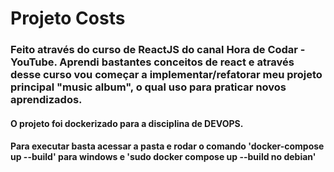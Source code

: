 # Projeto Costs 
### Feito através do curso de ReactJS do canal Hora de Codar - YouTube. Aprendi bastantes conceitos de react e através desse curso vou começar a implementar/refatorar meu projeto principal "music album", o qual uso para praticar novos aprendizados.

#### O projeto foi dockerizado para a disciplina de DEVOPS.
#### Para executar basta acessar a pasta e rodar o comando 'docker-compose up --build' para windows e 'sudo docker compose up --build no debian'